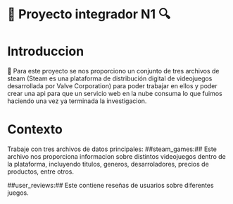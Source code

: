 # :mag_right: Proyecto integrador N1 :mag:

# Introduccion
:pushpin: Para este proyecto se nos proporciono un conjunto de tres archivos de steam (Steam es una plataforma de distribución digital
de videojuegos desarrollada por Valve Corporation)
para poder trabajar en ellos y poder crear una api para que un servicio web en la nube consuma lo que fuimos haciendo una vez ya
terminada la investigacion. 

# Contexto 
Trabaje con tres archivos de datos principales:
##steam_games:## Este archivo nos proporciona informacion sobre distintos videojuegos dentro de la plataforma, 
incluyendo titulos, generos, desarroladores, precios de productos, entre otros.

##user_reviews:## Este contiene reseñas de usuarios sobre diferentes juegos. 



